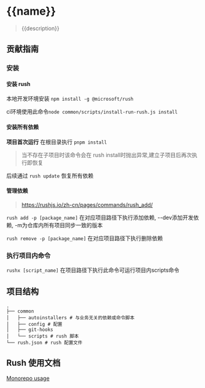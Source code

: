 # {{name}}
> {{description}}

## 贡献指南
### 安装
#### 安装 rush
本地开发环境安装 `npm install -g @microsoft/rush`

ci环境使用此命令`node common/scripts/install-run-rush.js install`

#### 安装所有依赖

**项目首次运行** 在根目录执行 `pnpm install`
> 当不存在子项目时该命令会在 rush install时抛出异常,建立子项目后再次执行即恢复

后续通过 `rush update` 恢复所有依赖

#### 管理依赖
> https://rushjs.io/zh-cn/pages/commands/rush_add/

`rush add -p [package_name]` 在对应项目路径下执行添加依赖, --dev添加开发依赖, -m为仓库内所有项目同步一致的版本

`rush remove -p [package_name]` 在对应项目路径下执行删除依赖

### 执行项目内命令

`rushx [script_name]` 在项目路径下执行此命令可运行项目内scripts命令

## 项目结构

```
.
├── common
│   ├── autoinstallers # 与业务无关的依赖或命令脚本
│   ├── config # 配置
│   ├── git-hooks
│   └── scripts # rush 脚本
└── rush.json # rush 配置文件
```

## Rush 使用文档

[Monorepo usage](https://rushjs.io/)
